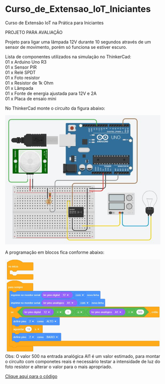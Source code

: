# Curso_de_Extensao_IoT_Iniciantes
Curso de Extensão IoT na Prática para Iniciantes


PROJETO PARA AVALIAÇÃO

Projeto para ligar uma lâmpada 12V durante 10 segundos através de um sensor de movimento, porém só funciona se estiver escuro.

Lista de componentes utilizados na simulação no ThinkerCad:<br>
01 x Arduino Uno R3<br>
01 x Sensor PIR<br>
01 x Relé SPDT<br>
01 x Foto resistor<br>
01 x Resistor de 1k Ohm<br>
01 x Lâmpada<br>
01 x Fonte de energia ajustada para 12V e 2A<br>
01 x Placa de ensaio mini<br>

No ThinkerCad monte o circuito da figura abaixo:

<img src="Projeto para avaliação - Circuito.JPG">


A programação em blocos fica conforme abaixo:

<img src="Projeto para avaliação - Blocos.JPG">
Obs: O valor 500 na entrada analógica AI1 é um valor estimado, para montar o circuito com componetes reais é necessário testar a intensidade de luz do foto resistor e alterar o valor para o mais apropriado.<br>


<a href="Projeto para avaliação.ino">Clique aqui para o código</a>
